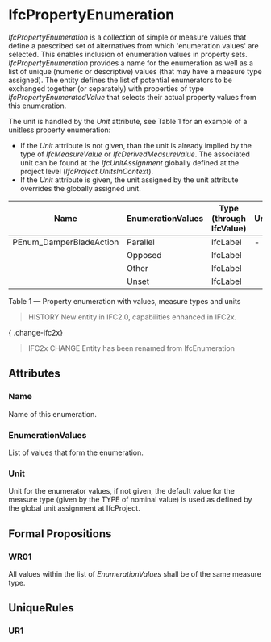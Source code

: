 # IfcPropertyEnumeration

_IfcPropertyEnumeration_ is a collection of simple or measure values that define a prescribed set of alternatives from which 'enumeration values' are selected. This enables inclusion of enumeration values in property sets. _IfcPropertyEnumeration_ provides a name for the enumeration as well as a list of unique (numeric or descriptive) values (that may have a measure type assigned). The entity defines the list of potential enumerators to be exchanged together (or separately) with properties of type _IfcPropertyEnumeratedValue_ that selects their actual property values from this enumeration.
<!-- end of short definition -->

The unit is handled by the _Unit_ attribute, see Table 1 for an example of a unitless property enumeration:

* If the _Unit_ attribute is not given, than the unit is already implied by the type of _IfcMeasureValue_ or _IfcDerivedMeasureValue_. The associated unit can be found at the _IfcUnitAssignment_ globally defined at the project level (_IfcProject.UnitsInContext_).
* If the _Unit_ attribute is given, the unit assigned by the unit attribute overrides the globally assigned unit.


|Name|EnumerationValues|Type (through IfcValue)|Unit|
|--- |--- |--- |--- |
|PEnum\_DamperBladeAction|Parallel|IfcLabel|-|
||Opposed|IfcLabel||
||Other|IfcLabel||
||Unset|IfcLabel||

Table 1 — Property enumeration with values, measure types and units

> HISTORY New entity in IFC2.0, capabilities enhanced in IFC2x.

{ .change-ifc2x}
> IFC2x CHANGE Entity has been renamed from IfcEnumeration

## Attributes

### Name
Name of this enumeration.

### EnumerationValues
List of values that form the enumeration.

### Unit
Unit for the enumerator values, if not given, the default value for the measure type (given by the TYPE of nominal value) is used as defined by the global unit assignment at IfcProject.

## Formal Propositions

### WR01
All values within the list of _EnumerationValues_ shall be of the same measure type.

## UniqueRules

### UR1

